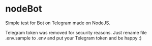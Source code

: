 # nodeBot

Simple test for Bot on Telegram made on NodeJS.

Telegram token was removed for security reasons. Just rename file .env.sample to .env and put your Telegram token and be happy :)

